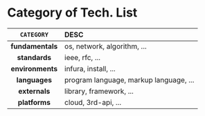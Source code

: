 # Category of Tech. List

| **`CATEGORY`**| **DESC** |
|:---:|:---|
|**fundamentals**| os, network, algorithm, ...|
|**standards**| ieee, rfc, ...|
|**environments**| infura, install, ...|
|**languages**| program language, markup language, ...|
|**externals**| library, framework, ...|
|**platforms**| cloud, 3rd-api, ... |
